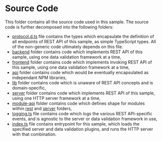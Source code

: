 # Source Code
This folder contains all the source code used in this sample.
The source code is further decomposed into the following folders:
- [protocol.d.ts](./protocol.d.ts) file contains the types which encapsulate the definition of all endpoints of REST API of this sample, as simple TypeScript types.
  All of the non-generic code ultimately depends on this file.
- [backend](./backend) folder contains code which implements REST API of this sample, using one data validation framework at a time,
- [frontend](./frontend) folder contains code which implements invoking REST API of this sample, using one data validation framework at a time,
- [api](./api) folder contains code which would be eventually encapsulated as independant NPM libraries,
- [lib](./lib) folder contains code which is unaware of REST API concepts and is domain-specific,
- [server](./server) folder contains code which implements REST API of this sample, using one HTTP server framework at a time,
- [module-api](./module-api) folder contains code which defines shape for modules within [rest](./rest) and [server](./server) folders,
- [logging.ts](./logging.ts) file contains code which logs the various REST API-specific events, and is agnostic to the server or data validation framework in use,
- [index.ts](./index.ts) file contains entrypoint for this sample, which loads the specified server and data validation plugins, and runs the HTTP server with that combination.
